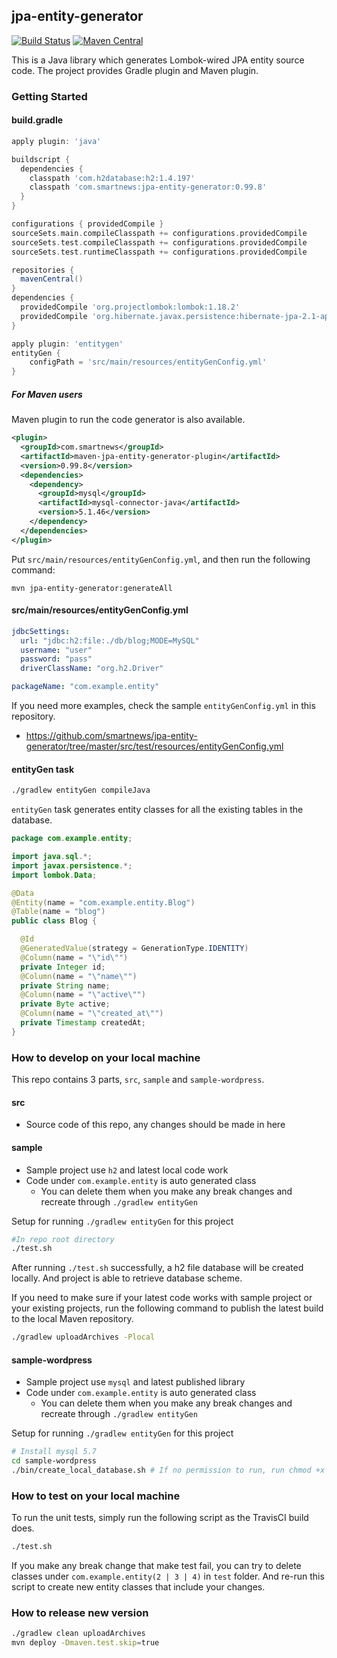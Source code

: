 ## jpa-entity-generator

[![Build Status](https://travis-ci.org/smartnews/jpa-entity-generator.svg?branch=master)](https://travis-ci.org/smartnews/jpa-entity-generator)
[![Maven Central](https://img.shields.io/maven-central/v/com.smartnews/jpa-entity-generator.svg?label=Maven%20Central)](http://search.maven.org/#search%7Cga%7C1%7Cg%3A%22com.smartnews%22%20a%3A%22jpa-entity-generator%22)

This is a Java library which generates Lombok-wired JPA entity source code. The project provides Gradle plugin and Maven plugin.

### Getting Started

#### build.gradle

```groovy
apply plugin: 'java'

buildscript {
  dependencies {
    classpath 'com.h2database:h2:1.4.197'
    classpath 'com.smartnews:jpa-entity-generator:0.99.8'
  }
}

configurations { providedCompile }
sourceSets.main.compileClasspath += configurations.providedCompile
sourceSets.test.compileClasspath += configurations.providedCompile
sourceSets.test.runtimeClasspath += configurations.providedCompile

repositories {
  mavenCentral()
}
dependencies {
  providedCompile 'org.projectlombok:lombok:1.18.2'
  providedCompile 'org.hibernate.javax.persistence:hibernate-jpa-2.1-api:1.0.0.Final'
}

apply plugin: 'entitygen'
entityGen {
    configPath = 'src/main/resources/entityGenConfig.yml'
}
```

##### For Maven users

Maven plugin to run the code generator is also available.

```xml
<plugin>
  <groupId>com.smartnews</groupId>
  <artifactId>maven-jpa-entity-generator-plugin</artifactId>
  <version>0.99.8</version>
  <dependencies>
    <dependency>
      <groupId>mysql</groupId>
      <artifactId>mysql-connector-java</artifactId>
      <version>5.1.46</version>
    </dependency>
  </dependencies>
</plugin>
```

Put `src/main/resources/entityGenConfig.yml`, and then run the following command:

```
mvn jpa-entity-generator:generateAll
```

#### src/main/resources/entityGenConfig.yml

```yaml
jdbcSettings:
  url: "jdbc:h2:file:./db/blog;MODE=MySQL"
  username: "user"
  password: "pass"
  driverClassName: "org.h2.Driver"

packageName: "com.example.entity"
```

If you need more examples, check the sample `entityGenConfig.yml` in this repository.

- https://github.com/smartnews/jpa-entity-generator/tree/master/src/test/resources/entityGenConfig.yml

#### entityGen task

```bash
./gradlew entityGen compileJava
```

`entityGen` task generates entity classes for all the existing tables in the database.

```java
package com.example.entity;

import java.sql.*;
import javax.persistence.*;
import lombok.Data;

@Data
@Entity(name = "com.example.entity.Blog")
@Table(name = "blog")
public class Blog {

  @Id
  @GeneratedValue(strategy = GenerationType.IDENTITY)
  @Column(name = "\"id\"")
  private Integer id;
  @Column(name = "\"name\"")
  private String name;
  @Column(name = "\"active\"")
  private Byte active;
  @Column(name = "\"created_at\"")
  private Timestamp createdAt;
}
```

### How to develop on your local machine

This repo contains 3 parts, `src`, `sample` and `sample-wordpress`. 

#### src
- Source code of this repo, any changes should be made in here

#### sample
- Sample project use `h2` and latest local code work
- Code under `com.example.entity` is auto generated class 
  - You can delete them when you make any break changes and recreate through `./gradlew entityGen`

Setup for running `./gradlew entityGen` for this project
```sh
#In repo root directory
./test.sh
```
After running `./test.sh` successfully, a h2 file database will be created locally. And project is able to retrieve database scheme.

If you need to make sure if your latest code works with sample project or your existing projects, run the following command to publish the latest build to the local Maven repository.

```sh
./gradlew uploadArchives -Plocal
```

#### sample-wordpress
- Sample project use `mysql` and latest published library
- Code under `com.example.entity` is auto generated class
  - You can delete them when you make any break changes and recreate through `./gradlew entityGen`

Setup for running `./gradlew entityGen` for this project
```sh
# Install mysql 5.7
cd sample-wordpress
./bin/create_local_database.sh # If no permission to run, run chmod +x first
```

### How to test on your local machine

To run the unit tests, simply run the following script as the TravisCI build does.

```sh
./test.sh
```

If you make any break change that make test fail, you can try to delete classes under `com.example.entity(2 | 3 | 4)` in `test` folder.
And re-run this script to create new entity classes that include your changes.

### How to release new version

```bash
./gradlew clean uploadArchives
mvn deploy -Dmaven.test.skip=true
```
